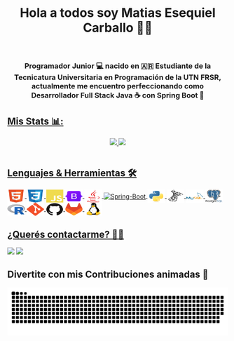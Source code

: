
<div align="center">
  <h1>Hola a todos soy Matias Esequiel Carballo 👋🏻</h1><br>
  <h3>Programador Junior 💻 nacido en 🇦🇷 Estudiante de la Tecnicatura Universitaria en Programación de la UTN FRSR, actualmente me encuentro perfeccionando como Desarrollador Full Stack Java ☕ con Spring Boot 🍃</h3>

  <a href="https://github.com/lokywolf2295">
  <h2 align="left">Mis Stats 📊:</h2>
  <img height="180em" src="https://github-readme-stats.vercel.app/api?username=lokywolf2295&show_icons=true&theme=chartreuse-dark&include_all_commits=true&count_private=true"/>
  <img height="180em" src="https://github-readme-stats.vercel.app/api/top-langs/?username=lokywolf2295&layout=compact&langs_count=7&theme=chartreuse-dark"/>
</div>

<div style="display: inline_block"><br>
  <h2>Lenguajes & Herramientas 🛠</h2>
  
  <img align="center" alt="HTML" height="30" width="40" src="https://raw.githubusercontent.com/devicons/devicon/master/icons/html5/html5-original.svg">
  <img align="center" alt="CSS" height="30" width="40" src="https://raw.githubusercontent.com/devicons/devicon/master/icons/css3/css3-original.svg">
  <img align="center" alt="JavaScript" height="30" width="40" src="https://raw.githubusercontent.com/devicons/devicon/master/icons/javascript/javascript-plain.svg">
  <img align="center" alt="bootstrap" height="30" width="40" src="https://raw.githubusercontent.com/devicons/devicon/master/icons/bootstrap/bootstrap-original.svg">
  <img align="center" alt="Java" height="30" width="40" src="https://raw.githubusercontent.com/devicons/devicon/master/icons/java/java-plain.svg">
  <img align="center" alt="Spring-Boot" height="30" width="40" src="https://i.postimg.cc/KzPHWxqN/Spring.png">
  <img align="center" alt="Python" height="30" width="40" src="https://raw.githubusercontent.com/devicons/devicon/master/icons/python/python-original.svg">
  <img align="center" alt="sqlserver" height="30" width="40" src="https://raw.githubusercontent.com/devicons/devicon/master/icons/microsoftsqlserver/microsoftsqlserver-plain.svg">
  <img align="center" alt="Mysql" height="30" width="40" src="https://raw.githubusercontent.com/devicons/devicon/master/icons/mysql/mysql-original-wordmark.svg">
  <img align="center" alt="PostgreSQL" height="30" width="40" src="https://raw.githubusercontent.com/devicons/devicon/master/icons/postgresql/postgresql-original-wordmark.svg">
  <img align="center" alt="r" height="30" width="40" src="https://raw.githubusercontent.com/devicons/devicon/master/icons/r/r-original.svg">
  <img align="center" alt="Git" height="30" width="40" src="https://raw.githubusercontent.com/devicons/devicon/master/icons/git/git-plain.svg">
  <img align="center" alt="GitHub" height="30" width="40" src="https://raw.githubusercontent.com/devicons/devicon/master/icons/github/github-original.svg">
  <img align="center" alt="GitLab" height="30" width="40" src="https://raw.githubusercontent.com/devicons/devicon/master/icons/gitlab/gitlab-original.svg">
  <img align="center" alt="Linux" height="30" width="40" src="https://raw.githubusercontent.com/devicons/devicon/master/icons/linux/linux-original.svg">
  
</div>
  
  ##
 
<div> 
  <h2>¿Querés contactarme? 🤝🏻</h2>
  
  <a href = "mailto:matiasesek1995@gmail.com"><img src="https://img.shields.io/badge/-Gmail-%23333?style=for-the-badge&logo=gmail&logoColor=white" target="_blank"></a>
  <a href="https://www.linkedin.com/in/matias-es-carballo" target="_blank"><img src="https://img.shields.io/badge/-LinkedIn-%230077B5?style=for-the-badge&logo=linkedin&logoColor=white" target="_blank"></a> 
 
 <h2>Divertite con mis Contribuciones animadas 📝</h2>
 
  ![Snake animation](https://github.com/lokywolf2295/lokywolf2295/blob/output/github-contribution-grid-snake-dark.svg)
 
